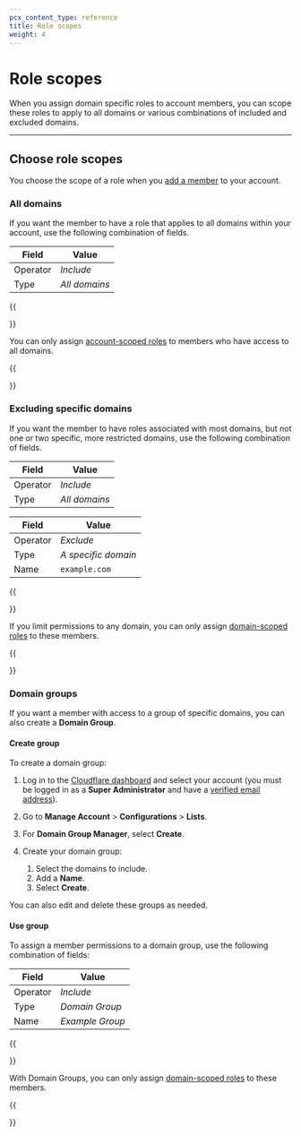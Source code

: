 ```yaml
---
pcx_content_type: reference
title: Role scopes
weight: 4
---
```


# Role scopes

When you assign domain specific roles to account members, you can scope these roles to apply to all domains or various combinations of included and excluded domains.

---

## Choose role scopes

You choose the scope of a role when you [add a member](/fundamentals/setup/manage-members/manage/) to your account.

### All domains

If you want the member to have a role that applies to all domains within your account, use the following combination of fields.

| Field | Value |
| --- | --- |
| Operator | *Include* |
| Type | *All domains* |

{{<Aside type="note">}}

You can only assign [account-scoped roles](/fundamentals/setup/manage-members/roles/#account-scoped-roles) to members who have access to all domains.

{{</Aside>}}

### Excluding specific domains

If you want the member to have roles associated with most domains, but not one or two specific, more restricted domains, use the following combination of fields.

| Field | Value |
| --- | --- |
| Operator | *Include* |
| Type | *All domains* |

| Field | Value |
| --- | --- |
| Operator | *Exclude* |
| Type | *A specific domain* |
| Name | `example.com` |

{{<Aside type="note">}}

If you limit permissions to any domain, you can only assign [domain-scoped roles](/fundamentals/setup/manage-members/roles/#domain-scoped-roles) to these members.

{{</Aside>}}

### Domain groups

If you want a member with access to a group of specific domains, you can also create a **Domain Group**.

#### Create group

To create a domain group: 

1. Log in to the [Cloudflare dashboard](https://dash.cloudflare.com/login) and select your account (you must be logged in as a **Super Administrator** and have a [verified email address](/fundamentals/setup/account-setup/verify-email-address/)).
2. Go to **Manage Account** > **Configurations** > **Lists**.
3. For **Domain Group Manager**, select **Create**.
4. Create your domain group:

    1. Select the domains to include.
    2. Add a **Name**.
    3. Select **Create**.

You can also edit and delete these groups as needed.

#### Use group

To assign a member permissions to a domain group, use the following combination of fields:

| Field | Value |
| --- | --- |
| Operator | *Include* |
| Type | *Domain Group* |
| Name | *Example Group* |

{{<Aside type="note">}}

With Domain Groups, you can only assign [domain-scoped roles](/fundamentals/setup/manage-members/roles/#domain-scoped-roles) to these members.

{{</Aside>}}
